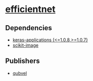 # [efficientnet](https://pypi.org/project/efficientnet)

## Dependencies
- [keras-applications (<=1.0.8,>=1.0.7)](packages/k/keras-applications.md)
- [scikit-image](packages/s/scikit-image.md)



## Publishers
- [qubvel](https://pypi.org/user/qubvel)


